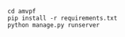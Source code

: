 ```git clone https://github.com/runemalops/amvpf.git
cd amvpf
pip install -r requirements.txt
python manage.py runserver
```
